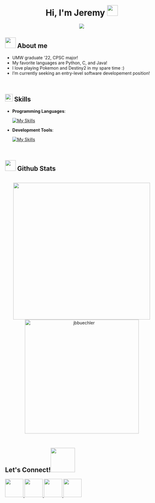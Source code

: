 
<h1 align="center"><b>Hi, I'm Jeremy </b><img src="https://media.giphy.com/media/hvRJCLFzcasrR4ia7z/giphy.gif" width="35"></h1>

<p align="center">
  <a href="https://github.com/DenverCoder1/readme-typing-svg"><img src="https://readme-typing-svg.herokuapp.com?font=Time+New+Roman&color=cyan&size=25&center=true&vCenter=true&width=600&height=100&lines=I+love+computer+science+<3;University+of+Mary+Washington+graduate!;Check+out+my+project+repositories+:)"></a>
</p>
	
## <picture><img src = "./assets/mdImages/about_me.gif" width = 35px></picture> **About me**

- UMW graduate '22, CPSC major!
- My favorite languages are Python, C, and Java!
- I love playing Pokemon and Destiny2 in my spare time :)
- I’m currently seeking an entry-level software developement position!

<br>

## <img src="https://media2.giphy.com/media/QssGEmpkyEOhBCb7e1/giphy.gif?cid=ecf05e47a0n3gi1bfqntqmob8g9aid1oyj2wr3ds3mg700bl&rid=giphy.gif" width ="25"><b> Skills</b>

<p align="center">

- **Programming Languages**:
	
    [![My Skills](https://skillicons.dev/icons?i=python,c,java,html,php,js,markdown)](https://skillicons.dev)
    
- **Development Tools**:

    [![My Skills](https://skillicons.dev/icons?i=github,idea,linux,git,vim,mysql,postgres,discord,powershell)](https://skillicons.dev)

</p>

<br>

## <img src="https://media.giphy.com/media/iY8CRBdQXODJSCERIr/giphy.gif" width="35"><b> Github Stats </b>
<br>

<div align="center">

<a href="https://github.com/jbbuechler/">
  <img src="https://github-readme-stats.vercel.app/api?username=jbbuechler&include_all_commits=true&count_private=true&show_icons=true&line_height=25&title_color=7A7ADB&icon_color=2234AE&text_color=D3D3D3&bg_color=0,000000,130F40" width="450"/>
  <img src="https://github-readme-stats.vercel.app/api/top-langs?username=jbbuechler&show_icons=true&locale=en&layout=compact&line_height=30&title_color=7A7ADB&icon_color=2234AE&text_color=D3D3D3&bg_color=0,000000,130F40" width="375"  alt="jbbuechler"/>

</a>
</div>

<br>

## <b> Let's Connect!</b><img src="./assets/mdImages/handshake.gif" width ="80">
<p align="left">

<a href="https://www.linkedin.com/in/jeremy-buechler-582828229/" target="_blank">
<img src="https://github.com/gauravghongde/social-icons/blob/master/PNG/Color/LinkedIN.png" height="60" width="60"/>
</a>

<a href="mailto:jeremy.b.buechler@gmail.com" target="_blank">
<img src="https://github.com/gauravghongde/social-icons/blob/master/PNG/Color/Gmail.png" height="60" width="60"/>
</a>

<a href="https://twitter.com/jb_buechler" target="_blank">
<img src="https://github.com/gauravghongde/social-icons/blob/master/PNG/Color/Twitter.png" height="60" width="60"/>
</a>
	
<a href="https://www.instagram.com/jbbuechler/" target="_blank">
<img src="https://github.com/gauravghongde/social-icons/blob/master/PNG/Color/Instagram.png" height="60" width="60"/>
</a>
</p>
